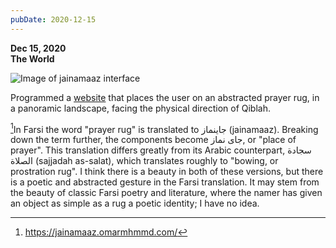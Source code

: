 ```yaml
---
pubDate: 2020-12-15
---
```


**Dec 15, 2020**\
**The World**

![Image of jainamaaz interface](../../../images/timeline/201215.jpg)

Programmed a [website](https://jainamaaz.omarmhmmd.com/) that places the user on an abstracted prayer rug, in a panoramic landscape, facing the physical direction of Qiblah.

[^1]In Farsi the word "prayer rug" is translated to جاینماز (jainamaaz). Breaking down the term further, the components become جای نماز, or "place of prayer". This translation differs greatly from its Arabic counterpart, سجادة الصلاة (sajjadah as-salat), which translates roughly to "bowing, or prostration rug". I think there is a beauty in both of these versions, but there is a poetic and abstracted gesture in the Farsi translation. It may stem from the beauty of classic Farsi poetry and literature, where the namer has given an object as simple as a rug a poetic identity; I have no idea.

[^1]: https://jainamaaz.omarmhmmd.com/